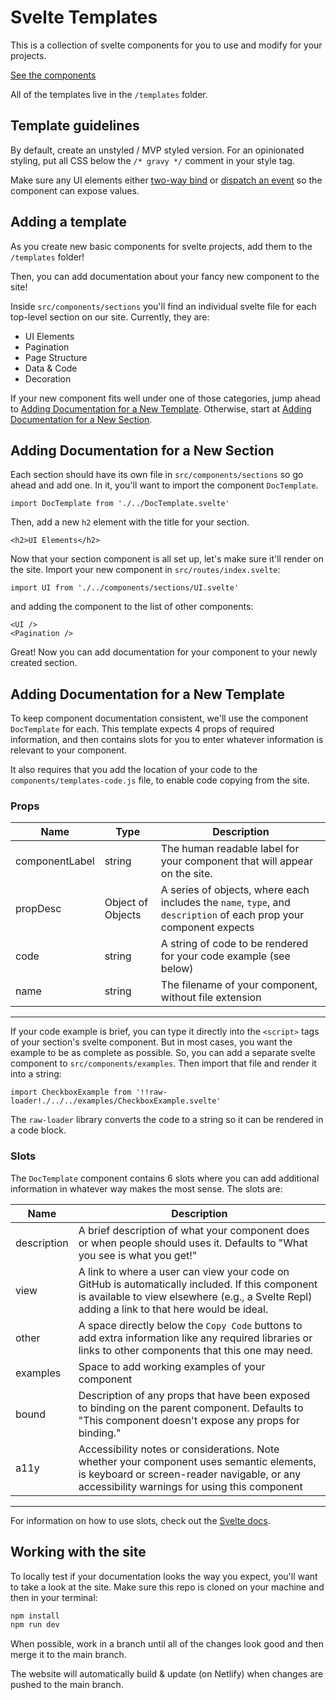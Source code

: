 # Svelte Templates

This is a collection of svelte components for you to use and modify for your projects.

[See the components](https://pudding-svelte-templates.netlify.app/)

All of the templates live in the `/templates` folder.

## Template guidelines

By default, create an unstyled / MVP styled version. For an opinionated styling, put all CSS below the `/* gravy */` comment in your style tag.

Make sure any UI elements either [two-way bind](https://svelte.dev/docs#bind_component_property) or [dispatch an event](https://svelte.dev/docs#createEventDispatcher) so the component can expose values.

## Adding a template

As you create new basic components for svelte projects, add them to the `/templates` folder!

Then, you can add documentation about your fancy new component to the site!

Inside `src/components/sections` you'll find an individual svelte file for each top-level section on our site. Currently, they are:
* UI Elements
* Pagination
* Page Structure
* Data & Code
* Decoration

If your new component fits well under one of those categories, jump ahead to [Adding Documentation for a New Template](#newTemplate). Otherwise, start at [Adding Documentation for a New Section](#newSection).

## <a name="newSection"></a> Adding Documentation for a New Section

Each section should have its own file in `src/components/sections` so go ahead and add one. In it, you'll want to import the component `DocTemplate`.

```svelte
import DocTemplate from './../DocTemplate.svelte'
```

Then, add a new `h2` element with the title for your section. 

```
<h2>UI Elements</h2>
```

Now that your section component is all set up, let's make sure it'll render on the site. Import your new component in `src/routes/index.svelte`:

```
import UI from './../components/sections/UI.svelte'
```

and adding the component to the list of other components:
```
<UI />
<Pagination />
```

Great! Now you can add documentation for your component to your newly created section.

## <a name="newTemplate"></a> Adding Documentation for a New Template

To keep component documentation consistent, we'll use the component `DocTemplate` for each. This template expects 4 props of required information, and then contains slots for you to enter whatever information is relevant to your component. 

It also requires that you add the location of your code to the `components/templates-code.js` file, to enable code copying from the site.

### Props

| Name | Type | Description |
|------|------|-------------|
|componentLabel| string | The human readable label for your component that will appear on the site.|
|propDesc| Object of Objects | A series of objects, where each includes the `name`, `type`, and `description` of each prop your component expects |
|code|string|A string of code to be rendered for your code example (see below)|
|name|string|The filename of your component, without file extension |
___

If your code example is brief, you can type it directly into the `<script>` tags of your section's svelte component. But in most cases,  you want the example to be as complete as possible. So, you can add a separate svelte component to `src/components/examples`. Then import that file and render it into a string:
```
import CheckboxExample from '!!raw-loader!./../../examples/CheckboxExample.svelte'
```
The `raw-loader` library converts the code to a string so it can be rendered in a code block. 


### Slots
The `DocTemplate` component contains 6 slots where you can add additional information in whatever way makes the most sense. The slots are:

|Name|Description|
|----|------------|
|description| A brief description of what your component does or when people should uses it. Defaults to "What you see is what you get!"|
|view| A link to where a user can view your code on GitHub is automatically included. If this component is available to view elsewhere (e.g., a Svelte Repl) adding a link to that here would be ideal. |
|other| A space directly below the `Copy Code` buttons to add extra information like any required libraries or links to other components that this one may need.|
|examples| Space to add working examples of your component |
|bound| Description of any props that have been exposed to binding on the parent component. Defaults to "This component doesn't expose any props for binding."|
|a11y| Accessibility notes or considerations. Note whether your component uses semantic elements, is keyboard or screen-reader navigable, or any accessibility warnings for using this component |
----
For information on how to use slots, check out the [Svelte docs](https://svelte.dev/tutorial/named-slots).


## Working with the site
To locally test if your documentation looks the way you expect, you'll want to take a look at the site. Make sure this repo is cloned on your machine and then in your terminal:

```bash
npm install
npm run dev
```

When possible, work in a branch until all of the changes look good and then merge it to the main branch.

The website will automatically build & update (on Netlify) when changes are pushed to the main branch.


